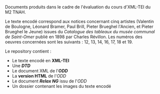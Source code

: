 Documents produits dans le cadre de l'évaluation du cours d'XML-TEI du M2 TNAH.

Le texte encodé correspond aux notices concernant cinq artistes (Valentin de Boulogne, Léonard Bramer, Paul Brill, Pieter Brueghel l'Ancien, et Pieter Brueghel le Jeune) issues du *Catalogue des tableaux du musée communal de Saint-Omer* publié en 1898 par Charles Révillon. Les numéros des oeuvres concernées sont les suivants : 12, 13, 14, 16, 17, 18 et 19.


Le repository contient :
- Le texte encodé en **XML-TEI**
- Une ***DTD***
- Le document XML de l'***ODD***
- La **version HTML** de l'*ODD*
- Le document ***Relax NG*** issu de l'*ODD*
- Un dossier contenant les images du texte encodé

